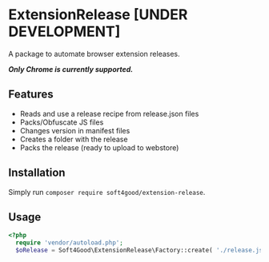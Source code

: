 ExtensionRelease [UNDER DEVELOPMENT]
==========

A package to automate browser extension releases.

***Only Chrome is currently supported.***

## Features

- Reads and use a release recipe from release.json files
- Packs/Obfuscate JS files
- Changes version in manifest files
- Creates a folder with the release
- Packs the release (ready to upload to webstore) 

## Installation

Simply run `composer require soft4good/extension-release`.

## Usage

```php
<?php
  require 'vendor/autoload.php';
  $oRelease = Soft4Good\ExtensionRelease\Factory::create( './release.json' ); // see release.json file...
```